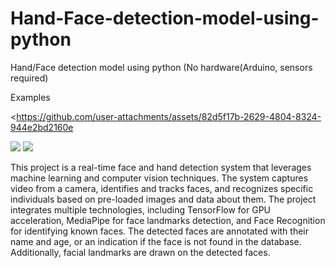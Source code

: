 # Hand-Face-detection-model-using-python
Hand/Face detection model using python (No hardware(Arduino, sensors required)

Examples

<https://github.com/user-attachments/assets/82d5f17b-2629-4804-8324-944e2bd2160e 


<img src="https://github.com/user-attachments/assets/8c08e022-5727-4235-bc8d-736fcf866190"/>


<img src="https://github.com/user-attachments/assets/5f59afd1-bc09-4fbf-bbc7-c56b7885263c"/>


This project is a real-time face and hand detection system that leverages machine learning and computer vision techniques. The system captures video from a camera, identifies and tracks faces, and recognizes specific individuals based on pre-loaded images and data about them. The project integrates multiple technologies, including TensorFlow for GPU acceleration, MediaPipe for face landmarks detection, and Face Recognition for identifying known faces. The detected faces are annotated with their name and age, or an indication if the face is not found in the database. Additionally, facial landmarks are drawn on the detected faces.
